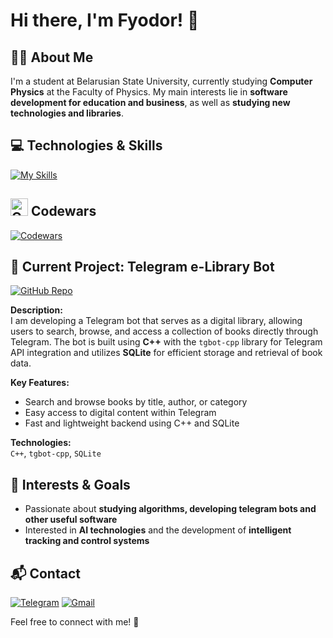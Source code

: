 # Hi there, I'm Fyodor! 👋
## 🧑‍🎓 About Me
I'm a student at Belarusian State University, currently studying **Computer Physics** at the Faculty of Physics. My main interests lie in **software development for education and business**, as well as **studying new technologies and libraries**.
## 💻 Technologies & Skills
[![My Skills](https://skillicons.dev/icons?i=cpp,c,python,sqlite,mysql,git)](https://skillicons.dev)
## <img src="https://cdn.simpleicons.org/codewars/B1361E" width="28" alt="Codewars Logo" />  Codewars

[![Codewars](https://codewars-stats-ignacio-cuadra.vercel.app/?username=Krasnovvvvv&theme=dark)](https://www.codewars.com/users/Krasnovvvvv)

## 🚧 Current Project: Telegram e-Library Bot

[![GitHub Repo](https://img.shields.io/badge/GitHub-Repository-blue?logo=github&style=flat-square)](https://github.com/Krasnovvvvv/telegram-e-library-bot)

**Description:**  
I am developing a Telegram bot that serves as a digital library, allowing users to search, browse, and access a collection of books directly through Telegram. The bot is built using **C++** with the `tgbot-cpp` library for Telegram API integration and utilizes **SQLite** for efficient storage and retrieval of book data.

**Key Features:**
- Search and browse books by title, author, or category
- Easy access to digital content within Telegram
- Fast and lightweight backend using C++ and SQLite

**Technologies:**  
`C++`, `tgbot-cpp`, `SQLite`

## 🎯 Interests & Goals
- Passionate about **studying algorithms, developing telegram bots and other useful software**
- Interested in **AI technologies** and the development of **intelligent tracking and control systems**
## 📬 Contact
[![Telegram](https://img.shields.io/badge/Telegram-2CA5E0?style=for-the-badge&logo=telegram&logoColor=white)](https://t.me/smokex_official) [![Gmail](https://img.shields.io/badge/Gmail-D14836?style=for-the-badge&logo=gmail&logoColor=white)](mailto:smokexbeatzz@gmail.com)

Feel free to connect with me! 🚀

